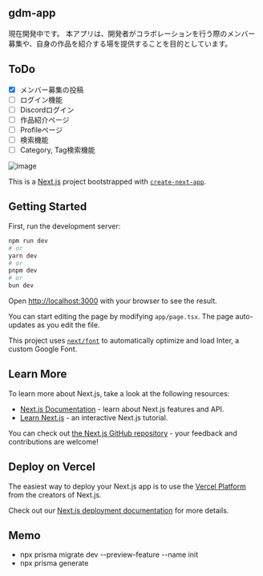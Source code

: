 ## gdm-app
現在開発中です。
本アプリは、開発者がコラボレーションを行う際のメンバー募集や、自身の作品を紹介する場を提供することを目的としています。


## ToDo
- [x] メンバー募集の投稿
- [ ] ログイン機能
- [ ] Discordログイン
- [ ] 作品紹介ページ
- [ ] Profileページ
- [ ] 検索機能
- [ ] Category, Tag検索機能

![image](https://github.com/metaverse-gdm/gdm-app/assets/38463346/19063241-612f-47b5-8319-76b3f69f281a)


This is a [Next.js](https://nextjs.org/) project bootstrapped with [`create-next-app`](https://github.com/vercel/next.js/tree/canary/packages/create-next-app).

## Getting Started

First, run the development server:

```bash
npm run dev
# or
yarn dev
# or
pnpm dev
# or
bun dev
```

Open [http://localhost:3000](http://localhost:3000) with your browser to see the result.

You can start editing the page by modifying `app/page.tsx`. The page auto-updates as you edit the file.

This project uses [`next/font`](https://nextjs.org/docs/basic-features/font-optimization) to automatically optimize and load Inter, a custom Google Font.

## Learn More

To learn more about Next.js, take a look at the following resources:

- [Next.js Documentation](https://nextjs.org/docs) - learn about Next.js features and API.
- [Learn Next.js](https://nextjs.org/learn) - an interactive Next.js tutorial.

You can check out [the Next.js GitHub repository](https://github.com/vercel/next.js/) - your feedback and contributions are welcome!

## Deploy on Vercel

The easiest way to deploy your Next.js app is to use the [Vercel Platform](https://vercel.com/new?utm_medium=default-template&filter=next.js&utm_source=create-next-app&utm_campaign=create-next-app-readme) from the creators of Next.js.

Check out our [Next.js deployment documentation](https://nextjs.org/docs/deployment) for more details.

## Memo
- npx prisma migrate dev --preview-feature --name init
- npx prisma generate
